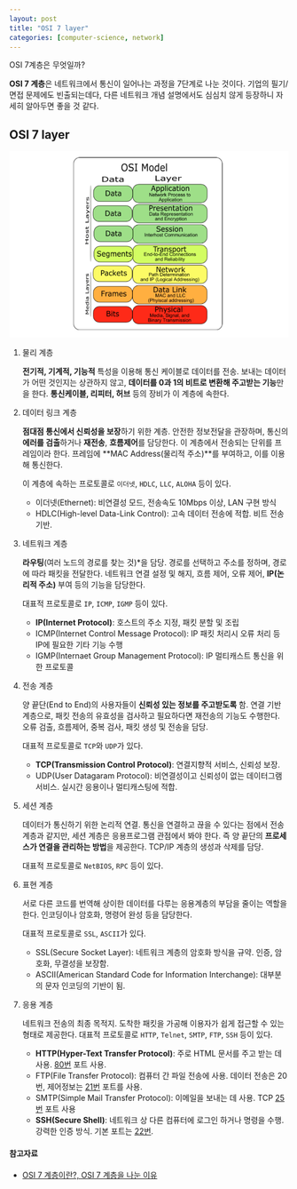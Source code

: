```yaml
---
layout: post
title: "OSI 7 layer"
categories: [computer-science, network]
---
```


OSI 7계층은 무엇일까?

**OSI 7 계층**은 네트워크에서 통신이 일어나는 과정을 7단계로 나눈 것이다. 기업의 필기/면접 문제에도 빈출되는데다, 다른 네트워크 개념 설명에서도 심심치 않게 등장하니 자세히 알아두면 좋을 것 같다.

## OSI 7 layer

![](/assets/images/osi7.png)

1. 물리 계층

   **전기적, 기계적, 기능적** 특성을 이용해 통신 케이블로 데이터를 전송. 보내는 데이터가 어떤 것인지는 상관하지 않고, **데이터를 0과 1의 비트로 변환해 주고받는 기능**만을 한다. **통신케이블, 리피터, 허브** 등의 장비가 이 계층에 속한다.

2. 데이터 링크 계층

   **점대점 통신에서 신뢰성을 보장**하기 위한 계층. 안전한 정보전달을 관장하며, 통신의 **에러를 검출**하거나 **재전송**, **흐름제어**를 담당한다. 이 계층에서 전송되는 단위를 프레임이라 한다. 프레임에 **MAC Address(물리적 주소)**를 부여하고, 이를 이용해 통신한다.

   이 계층에 속하는 프로토콜로 `이더넷`, `HDLC`, `LLC`, `ALOHA` 등이 있다.

   - 이더넷(Ethernet): 비연결성 모드, 전송속도 10Mbps 이상, LAN 구현 방식
   - HDLC(High-level Data-Link Control): 고속 데이터 전송에 적합. 비트 전송 기반.

3. 네트워크 계층

   **라우팅**(여러 노드의 경로를 찾는 것)\*을 담당. 경로를 선택하고 주소를 정하며, 경로에 따라 패킷을 전달한다. 네트워크 연결 설정 및 해지, 흐름 제어, 오류 제어, **IP(논리적 주소)** 부여 등의 기능을 담당한다.

   대표적 프로토콜로 `IP`, `ICMP`, `IGMP` 등이 있다.

   - **IP(Internet Protocol)**: 호스트의 주소 지정, 패킷 분할 및 조립
   - ICMP(Internet Control Message Protocol): IP 패킷 처리시 오류 처리 등 IP에 필요한 기타 기능 수행
   - IGMP(Internaet Group Management Protocol): IP 멀티캐스트 통신을 위한 프로토콜

4. 전송 계층

   양 끝단(End to End)의 사용자들이 **신뢰성 있는 정보를 주고받도록** 함. 연결 기반 계층으로, 패킷 전송의 유효성을 검사하고 필요하다면 재전송의 기능도 수행한다. 오류 검출, 흐름제어, 중복 검사, 패킷 생성 및 전송을 담당.

   대표적 프로토콜로 `TCP`와 `UDP`가 있다.

   - **TCP(Transmission Control Protocol)**: 연결지향적 서비스, 신뢰성 보장.
   - UDP(User Datagaram Protocol): 비연결성이고 신뢰성이 없는 데이터그램 서비스. 실시간 응용이나 멀티캐스팅에 적합.

5. 세션 계층

   데이터가 통신하기 위한 논리적 연결. 통신을 연결하고 끊을 수 있다는 점에서 전송계층과 같지만, 세션 계층은 응용프로그램 관점에서 봐야 한다. 즉 양 끝단의 **프로세스가 연결을 관리하는 방법**을 제공한다. TCP/IP 계층의 생성과 삭제를 담당.

   대표적 프로토콜로 `NetBIOS`, `RPC` 등이 있다.

6. 표현 계층

   서로 다른 코드를 번역해 상이한 데이터를 다루는 응용계층의 부담을 줄이는 역할을 한다. 인코딩이나 암호화, 명령어 완성 등을 담당한다.

   대표적 프로토콜로 `SSL`, `ASCII`가 있다.

   - SSL(Secure Socket Layer): 네트워크 계층의 암호화 방식을 규약. 인증, 암호화, 무결성을 보장함.
   - ASCII(American Standard Code for Information Interchange): 대부분의 문자 인코딩의 기반이 됨.

7. 응용 계층

   네트워크 전송의 최종 목적지. 도착한 패킷을 가공해 이용자가 쉽게 접근할 수 있는 형태로 제공한다. 대표적 프로토콜로 `HTTP`, `Telnet`, `SMTP`, `FTP`, `SSH` 등이 있다.

   - **HTTP(Hyper-Text Transfer Protocol)**: 주로 HTML 문서를 주고 받는 데 사용. <u>80번</u> 포트 사용.
   - FTP(File Transfer Protocol): 컴퓨터 간 파일 전송에 사용. 데이터 전송은 20번, 제어정보는 <u>21번</u> 포트를 사용.
   - SMTP(Simple Mail Transfer Protocol): 이메일을 보내는 데 사용. TCP <u>25번</u> 포트 사용
   - **SSH(Secure Shell)**: 네트워크 상 다른 컴퓨터에 로그인 하거나 명령을 수행. 강력한 인증 방식. 기본 포트는 <u>22번</u>.

#### 참고자료

- [OSI 7 계층이란?, OSI 7 계층을 나눈 이유](https://shlee0882.tistory.com/110)
